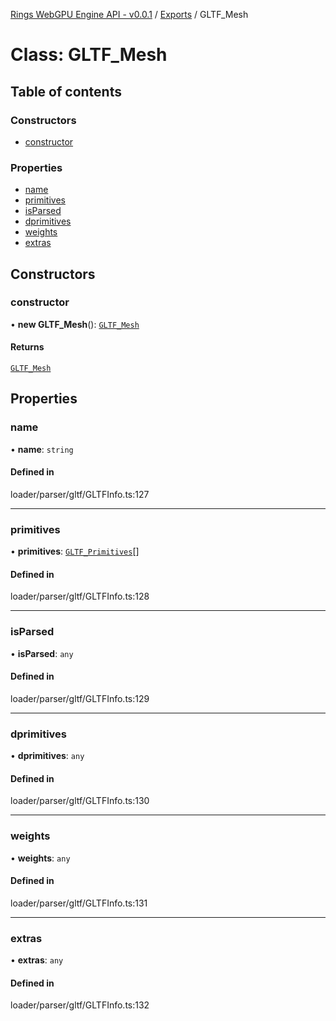 [Rings WebGPU Engine API - v0.0.1](../README.md) / [Exports](../modules.md) / GLTF\_Mesh

# Class: GLTF\_Mesh

## Table of contents

### Constructors

- [constructor](GLTF_Mesh.md#constructor)

### Properties

- [name](GLTF_Mesh.md#name)
- [primitives](GLTF_Mesh.md#primitives)
- [isParsed](GLTF_Mesh.md#isparsed)
- [dprimitives](GLTF_Mesh.md#dprimitives)
- [weights](GLTF_Mesh.md#weights)
- [extras](GLTF_Mesh.md#extras)

## Constructors

### constructor

• **new GLTF_Mesh**(): [`GLTF_Mesh`](GLTF_Mesh.md)

#### Returns

[`GLTF_Mesh`](GLTF_Mesh.md)

## Properties

### name

• **name**: `string`

#### Defined in

loader/parser/gltf/GLTFInfo.ts:127

___

### primitives

• **primitives**: [`GLTF_Primitives`](GLTF_Primitives.md)[]

#### Defined in

loader/parser/gltf/GLTFInfo.ts:128

___

### isParsed

• **isParsed**: `any`

#### Defined in

loader/parser/gltf/GLTFInfo.ts:129

___

### dprimitives

• **dprimitives**: `any`

#### Defined in

loader/parser/gltf/GLTFInfo.ts:130

___

### weights

• **weights**: `any`

#### Defined in

loader/parser/gltf/GLTFInfo.ts:131

___

### extras

• **extras**: `any`

#### Defined in

loader/parser/gltf/GLTFInfo.ts:132
